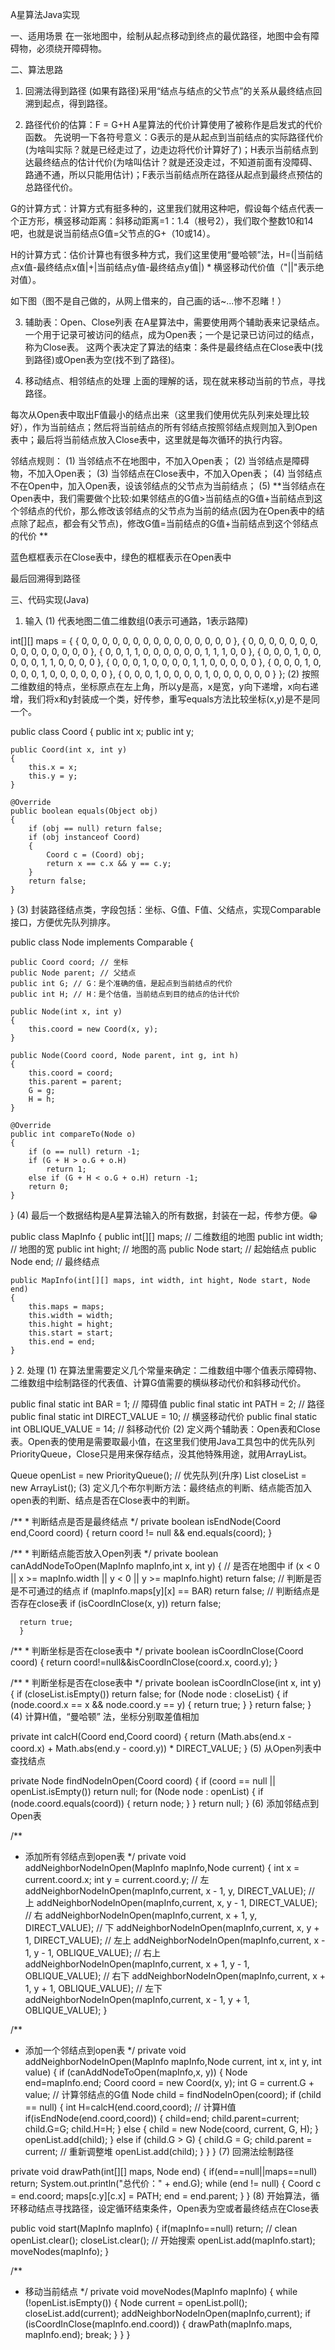 A星算法Java实现

一、适用场景
在一张地图中，绘制从起点移动到终点的最优路径，地图中会有障碍物，必须绕开障碍物。

二、算法思路
1. 回溯法得到路径
   (如果有路径)采用“结点与结点的父节点”的关系从最终结点回溯到起点，得到路径。

2. 路径代价的估算：F = G+H
   A星算法的代价计算使用了被称作是启发式的代价函数。 先说明一下各符号意义：G表示的是从起点到当前结点的实际路径代价(为啥叫实际？就是已经走过了，边走边将代价计算好了)；H表示当前结点到达最终结点的估计代价(为啥叫估计？就是还没走过，不知道前面有没障碍、路通不通，所以只能用估计)；F表示当前结点所在路径从起点到最终点预估的总路径代价。

G的计算方式：计算方式有挺多种的，这里我们就用这种吧，假设每个结点代表一个正方形，横竖移动距离：斜移动距离=1：1.4（根号2），我们取个整数10和14吧，也就是说当前结点G值=父节点的G+（10或14）。

H的计算方式：估价计算也有很多种方式，我们这里使用“曼哈顿”法，H=(|当前结点x值-最终结点x值|+|当前结点y值-最终结点y值|) * 横竖移动代价值（"||"表示绝对值）。

如下图（图不是自己做的，从网上借来的，自己画的话~...惨不忍睹！）



3. 辅助表：Open、Close列表
   在A星算法中，需要使用两个辅助表来记录结点。 一个用于记录可被访问的结点，成为Open表；一个是记录已访问过的结点，称为Close表。 这两个表决定了算法的结束：条件是最终结点在Close表中(找到路径)或Open表为空(找不到了路径)。

4. 移动结点、相邻结点的处理
   上面的理解的话，现在就来移动当前的节点，寻找路径。

每次从Open表中取出F值最小的结点出来（这里我们使用优先队列来处理比较好），作为当前结点；然后将当前结点的所有邻结点按照邻结点规则加入到Open表中；最后将当前结点放入Close表中，这里就是每次循环的执行内容。

邻结点规则： (1) 当邻结点不在地图中，不加入Open表； (2) 当邻结点是障碍物，不加入Open表； (3) 当邻结点在Close表中，不加入Open表； (4) 当邻结点不在Open中，加入Open表，设该邻结点的父节点为当前结点； (5) **当邻结点在Open表中，我们需要做个比较:如果邻结点的G值>当前结点的G值+当前结点到这个邻结点的代价，那么修改该邻结点的父节点为当前的结点(因为在Open表中的结点除了起点，都会有父节点)，修改G值=当前结点的G值+当前结点到这个邻结点的代价 **

蓝色框框表示在Close表中，绿色的框框表示在Open表中



最后回溯得到路径



三、代码实现(Java)
1. 输入
   (1) 代表地图二值二维数组(0表示可通路，1表示路障)

int[][] maps = {
{ 0, 0, 0, 0, 0, 0, 0, 0, 0, 0, 0, 0, 0, 0, 0 },
{ 0, 0, 0, 0, 0, 0, 0, 0, 0, 0, 0, 0, 0, 0, 0 },
{ 0, 0, 1, 1, 0, 0, 0, 0, 0, 0, 1, 1, 1, 0, 0 },
{ 0, 0, 0, 1, 0, 0, 0, 0, 0, 1, 1, 0, 0, 0, 0 },
{ 0, 0, 0, 1, 0, 0, 0, 0, 1, 1, 0, 0, 0, 0, 0 },
{ 0, 0, 0, 1, 0, 0, 0, 0, 1, 0, 0, 0, 0, 0, 0 },
{ 0, 0, 0, 1, 0, 0, 0, 0, 1, 0, 0, 0, 0, 0, 0 }
};
(2) 按照二维数组的特点，坐标原点在左上角，所以y是高，x是宽，y向下递增，x向右递增，我们将x和y封装成一个类，好传参，重写equals方法比较坐标(x,y)是不是同一个。

public class Coord
{
public int x;
public int y;

    public Coord(int x, int y)
    {
        this.x = x;
        this.y = y;
    }

    @Override
    public boolean equals(Object obj)
    {
        if (obj == null) return false;
        if (obj instanceof Coord)
        {
            Coord c = (Coord) obj;
            return x == c.x && y == c.y;
        }
        return false;
    }
}
(3) 封装路径结点类，字段包括：坐标、G值、F值、父结点，实现Comparable接口，方便优先队列排序。

public class Node implements Comparable<Node>
{

    public Coord coord; // 坐标
    public Node parent; // 父结点
    public int G; // G：是个准确的值，是起点到当前结点的代价
    public int H; // H：是个估值，当前结点到目的结点的估计代价

    public Node(int x, int y)
    {
        this.coord = new Coord(x, y);
    }

    public Node(Coord coord, Node parent, int g, int h)
    {
        this.coord = coord;
        this.parent = parent;
        G = g;
        H = h;
    }

    @Override
    public int compareTo(Node o)
    {
        if (o == null) return -1;
        if (G + H > o.G + o.H)
            return 1;
        else if (G + H < o.G + o.H) return -1;
        return 0;
    }
}
(4) 最后一个数据结构是A星算法输入的所有数据，封装在一起，传参方便。😁

public class MapInfo
{
public int[][] maps; // 二维数组的地图
public int width; // 地图的宽
public int hight; // 地图的高
public Node start; // 起始结点
public Node end; // 最终结点

    public MapInfo(int[][] maps, int width, int hight, Node start, Node end)
    {
        this.maps = maps;
        this.width = width;
        this.hight = hight;
        this.start = start;
        this.end = end;
    }
}
2. 处理
   (1) 在算法里需要定义几个常量来确定：二维数组中哪个值表示障碍物、二维数组中绘制路径的代表值、计算G值需要的横纵移动代价和斜移动代价。

   public final static int BAR = 1; // 障碍值
   public final static int PATH = 2; // 路径
   public final static int DIRECT_VALUE = 10; // 横竖移动代价
   public final static int OBLIQUE_VALUE = 14; // 斜移动代价
   (2) 定义两个辅助表：Open表和Close表。Open表的使用是需要取最小值，在这里我们使用Java工具包中的优先队列PriorityQueue，Close只是用来保存结点，没其他特殊用途，就用ArrayList。

   Queue<Node> openList = new PriorityQueue<Node>(); // 优先队列(升序)
   List<Node> closeList = new ArrayList<Node>();
   (3) 定义几个布尔判断方法：最终结点的判断、结点能否加入open表的判断、结点是否在Close表中的判断。

   /**
    * 判断结点是否是最终结点
      */
      private boolean isEndNode(Coord end,Coord coord)
      {
      return coord != null && end.equals(coord);
      }

   /**
    * 判断结点能否放入Open列表
      */
      private boolean canAddNodeToOpen(MapInfo mapInfo,int x, int y)
      {
      // 是否在地图中
      if (x < 0 || x >= mapInfo.width || y < 0 || y >= mapInfo.hight) return false;
      // 判断是否是不可通过的结点
      if (mapInfo.maps[y][x] == BAR) return false;
      // 判断结点是否存在close表
      if (isCoordInClose(x, y)) return false;

      return true;
      }

   /**
    * 判断坐标是否在close表中
      */
      private boolean isCoordInClose(Coord coord)
      {
      return coord!=null&&isCoordInClose(coord.x, coord.y);
      }

   /**
    * 判断坐标是否在close表中
      */
      private boolean isCoordInClose(int x, int y)
      {
      if (closeList.isEmpty()) return false;
      for (Node node : closeList)
      {
      if (node.coord.x == x && node.coord.y == y)
      {
      return true;
      }
      }
      return false;
      }
      (4) 计算H值，“曼哈顿” 法，坐标分别取差值相加

private int calcH(Coord end,Coord coord)
{
return (Math.abs(end.x - coord.x) + Math.abs(end.y - coord.y)) * DIRECT_VALUE;
}
(5) 从Open列表中查找结点

private Node findNodeInOpen(Coord coord)
{
if (coord == null || openList.isEmpty()) return null;
for (Node node : openList)
{
if (node.coord.equals(coord))
{
return node;
}
}
return null;
}
(6) 添加邻结点到Open表

/**
* 添加所有邻结点到open表
  */
  private void addNeighborNodeInOpen(MapInfo mapInfo,Node current)
  {
  int x = current.coord.x;
  int y = current.coord.y;
  // 左
  addNeighborNodeInOpen(mapInfo,current, x - 1, y, DIRECT_VALUE);
  // 上
  addNeighborNodeInOpen(mapInfo,current, x, y - 1, DIRECT_VALUE);
  // 右
  addNeighborNodeInOpen(mapInfo,current, x + 1, y, DIRECT_VALUE);
  // 下
  addNeighborNodeInOpen(mapInfo,current, x, y + 1, DIRECT_VALUE);
  // 左上
  addNeighborNodeInOpen(mapInfo,current, x - 1, y - 1, OBLIQUE_VALUE);
  // 右上
  addNeighborNodeInOpen(mapInfo,current, x + 1, y - 1, OBLIQUE_VALUE);
  // 右下
  addNeighborNodeInOpen(mapInfo,current, x + 1, y + 1, OBLIQUE_VALUE);
  // 左下
  addNeighborNodeInOpen(mapInfo,current, x - 1, y + 1, OBLIQUE_VALUE);
  }

/**
* 添加一个邻结点到open表
  */
  private void addNeighborNodeInOpen(MapInfo mapInfo,Node current, int x, int y, int value)
  {
  if (canAddNodeToOpen(mapInfo,x, y))
  {
  Node end=mapInfo.end;
  Coord coord = new Coord(x, y);
  int G = current.G + value; // 计算邻结点的G值
  Node child = findNodeInOpen(coord);
  if (child == null)
  {
  int H=calcH(end.coord,coord); // 计算H值
  if(isEndNode(end.coord,coord))
  {
  child=end;
  child.parent=current;
  child.G=G;
  child.H=H;
  }
  else
  {
  child = new Node(coord, current, G, H);
  }
  openList.add(child);
  }
  else if (child.G > G)
  {
  child.G = G;
  child.parent = current;
  // 重新调整堆
  openList.add(child);
  }
  }
  }
  (7) 回溯法绘制路径

private void drawPath(int[][] maps, Node end)
{
if(end==null||maps==null) return;
System.out.println("总代价：" + end.G);
while (end != null)
{
Coord c = end.coord;
maps[c.y][c.x] = PATH;
end = end.parent;
}
}
(8) 开始算法，循环移动结点寻找路径，设定循环结束条件，Open表为空或者最终结点在Close表

public void start(MapInfo mapInfo)
{
if(mapInfo==null) return;
// clean
openList.clear();
closeList.clear();
// 开始搜索
openList.add(mapInfo.start);
moveNodes(mapInfo);
}

/**
* 移动当前结点
  */
  private void moveNodes(MapInfo mapInfo)
  {
  while (!openList.isEmpty())
  {
  Node current = openList.poll();
  closeList.add(current);
  addNeighborNodeInOpen(mapInfo,current);
  if (isCoordInClose(mapInfo.end.coord))
  {
  drawPath(mapInfo.maps, mapInfo.end);
  break;
  }
  }
  }